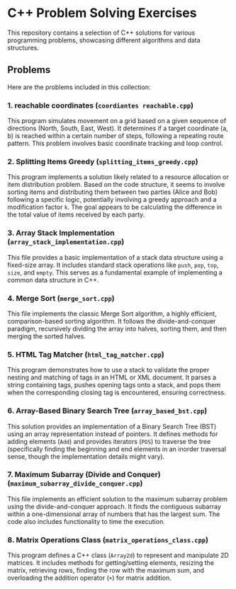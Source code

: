 # C++ Problem Solving Exercises

This repository contains a selection of C++ solutions for various programming problems, showcasing different algorithms and data structures.

## Problems

Here are the problems included in this collection:

### 1. reachable coordinates (`coordiantes reachable.cpp`)

This program simulates movement on a grid based on a given sequence of directions (North, South, East, West). It determines if a target coordinate (a, b) is reached within a certain number of steps, following a repeating route pattern. This problem involves basic coordinate tracking and loop control.

### 2. Splitting Items Greedy (`splitting_items_greedy.cpp`)

This program implements a solution likely related to a resource allocation or item distribution problem. Based on the code structure, it seems to involve sorting items and distributing them between two parties (Alice and Bob) following a specific logic, potentially involving a greedy approach and a modification factor `k`. The goal appears to be calculating the difference in the total value of items received by each party.

### 3. Array Stack Implementation (`array_stack_implementation.cpp`)

This file provides a basic implementation of a stack data structure using a fixed-size array. It includes standard stack operations like `push`, `pop`, `top`, `size`, and `empty`. This serves as a fundamental example of implementing a common data structure in C++.
### 4. Merge Sort (`merge_sort.cpp`)

This file implements the classic Merge Sort algorithm, a highly efficient, comparison-based sorting algorithm. It follows the divide-and-conquer paradigm, recursively dividing the array into halves, sorting them, and then merging the sorted halves.

### 5. HTML Tag Matcher (`html_tag_matcher.cpp`)

This program demonstrates how to use a stack to validate the proper nesting and matching of tags in an HTML or XML document. It parses a string containing tags, pushes opening tags onto a stack, and pops them when the corresponding closing tag is encountered, ensuring correctness.

### 6. Array-Based Binary Search Tree (`array_based_bst.cpp`)

This solution provides an implementation of a Binary Search Tree (BST) using an array representation instead of pointers. It defines methods for adding elements (`Add`) and provides iterators (`POS`) to traverse the tree (specifically finding the beginning and end elements in an inorder traversal sense, though the implementation details might vary).

### 7. Maximum Subarray (Divide and Conquer) (`maximum_subarray_divide_conquer.cpp`)

This file implements an efficient solution to the maximum subarray problem using the divide-and-conquer approach. It finds the contiguous subarray within a one-dimensional array of numbers that has the largest sum. The code also includes functionality to time the execution.

### 8. Matrix Operations Class (`matrix_operations_class.cpp`)

This program defines a C++ class (`Array2d`) to represent and manipulate 2D matrices. It includes methods for getting/setting elements, resizing the matrix, retrieving rows, finding the row with the maximum sum, and overloading the addition operator (`+`) for matrix addition.


